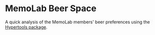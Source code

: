 # MemoLab Beer Space
A quick analysis of the MemoLab members' beer preferences using the [Hypertools package](https://hypertools.readthedocs.io/en/latest/index.html).
